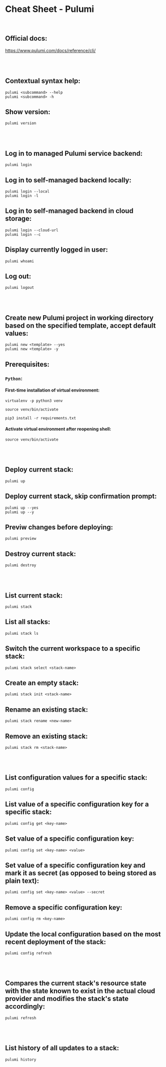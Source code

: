 # Cheat Sheet - Pulumi

<br>

## Official docs:
https://www.pulumi.com/docs/reference/cli/

<br><br>

## Contextual syntax help:
```shell
pulumi <subcommand> --help
pulumi <subcommand> -h
```

## Show version:
```shell
pulumi version
```

<br><br>

## Log in to managed Pulumi service backend:
```shell
pulumi login
```

## Log in to self-managed backend locally:
```shell
pulumi login --local
pulumi login -l
```

## Log in to self-managed backend in cloud storage:
```shell
pulumi login --cloud-url
pulumi login --c
```

## Display currently logged in user:
```shell
pulumi whoami
```

## Log out:
```shell
pulumi logout
```

<br><br>

## Create new Pulumi project in working directory based on the specified template, accept default values:
```shell
pulumi new <template> --yes
pulumi new <template> -y
```

## Prerequisites:

### `Python`:

#### First-time installation of virtual environment:
```shell
virtualenv -p python3 venv

source venv/bin/activate

pip3 install -r requirements.txt
```

#### Activate virtual environment after reopening shell:
```shell
source venv/bin/activate
```

<br><br>

## Deploy current stack:
```shell
pulumi up
```

## Deploy current stack, skip confirmation prompt:
```shell
pulumi up --yes
pulumi up --y
```

## Previw changes before deploying:
```shell
pulumi preview
```

## Destroy current stack:
```shell
pulumi destroy
```

<br><br>

## List current stack:
```shell
pulumi stack
```

## List all stacks:
```shell
pulumi stack ls
```

## Switch the current workspace to a specific stack:
```shell
pulumi stack select <stack-name>
```

## Create an empty stack:
```shell
pulumi stack init <stack-name>
```

## Rename an existing stack:
```shell
pulumi stack rename <new-name>
```

## Remove an existing stack:
```shell
pulumi stack rm <stack-name>
```

<br><br>

## List configuration values for a specific stack:
```shell
pulumi config
```

## List value of a specific configuration key for a specific stack:
```shell
pulumi config get <key-name>
```

## Set value of a specific configuration key:
```shell
pulumi config set <key-name> <value>
```

## Set value of a specific configuration key and mark it as secret (as opposed to being stored as plain text):
```shell
pulumi config set <key-name> <value> --secret
```

## Remove a specific configuration key:
```shell
pulumi config rm <key-name>
```

## Update the local configuration based on the most recent deployment of the stack:
```shell
pulumi config refresh
```

<br><br>

## Compares the current stack's resource state with the state known to exist in the actual cloud provider and modifies the stack's state accordingly:
```shell
pulumi refresh
```

<br><br>

## List history of all updates to a stack:
```shell
pulumi history
```